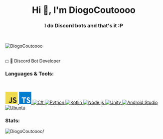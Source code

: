 <h1 align="center">Hi 👋, I'm DiogoCoutoooo</h1>
<h3 align="center">I do Discord bots and that's it :P</h3>

</br>
<p align="left"> <img src="https://komarev.com/ghpvc/?username=DiogoCoutoooo&label=Profile%20views&color=0e75b6&style=flat" alt="DiogoCoutoooo" /> </p>
</br>
◻ 🤖 Discord Bot Developer
</br>

<h3 align="left">Languages & Tools:</h3>
</br>
<p align="left">
<a href="https://www.javascript.com/" target="_blank"> <img src="https://raw.githubusercontent.com/devicons/devicon/master/icons/javascript/javascript-original.svg" alt="Javascript" width="40" height="40"/> </a>
<a href="https://www.typescriptlang.org/" target="_blank"> <img src="https://raw.githubusercontent.com/devicons/devicon/master/icons/typescript/typescript-original.svg" alt="Typescript" width="40" height="40"/> </a>
<a href="https://docs.microsoft.com/en-us/dotnet/csharp/" target="_blank"> <img src="https://static.cdnlogo.com/logos/c/27/c.svg" alt="C#" width="40" height="40"/> </a>
<a href="https://www.python.org" target="_blank"> <img src="https://upload.wikimedia.org/wikipedia/commons/thumb/c/c3/Python-logo-notext.svg/1200px-Python-logo-notext.svg.png" alt="Python" width="40" height="40"/> </a>
<a href="https://kotlinlang.org/" target="_blank"> <img src="https://upload.wikimedia.org/wikipedia/commons/7/74/Kotlin_Icon.png" alt="Kotlin" width="40" height="40"/> </a>
<a href="https://nodejs.org/en/" target="_blank"> <img src="https://miro.medium.com/max/400/1*tfZa4vsI6UusJYt_fzvGnQ.png" alt="Node.js" width="40" height="40"/> </a>
<a href="https://unity.com/" target="_blank"> <img src="https://preview.redd.it/tu3gt6ysfxq71.png?auto=webp&s=10ab55d9dc09e7ed6ea59bd5916800a5272d5969" alt="Unity" width="40" height="40"/> </a>
<a href="https://developer.android.com/studio" target="-blank"> <img src="https://upload.wikimedia.org/wikipedia/commons/thumb/9/95/Android_Studio_Icon_3.6.svg/1900px-Android_Studio_Icon_3.6.svg.png" alt="Android Studio" width="40" height="40"/> </a>
<a href="https://ubuntu.com" target="_blank"> <img src="https://upload.wikimedia.org/wikipedia/commons/thumb/a/ab/Logo-ubuntu_cof-orange-hex.svg/1200px-Logo-ubuntu_cof-orange-hex.svg.png" alt="Ubuntu" width="40" height="40"/> </a>
  
<p align="center">
<h3 align="left">Stats:</h3>
<div align="center"> 
<img align="left" height="150em" src="https://github-readme-stats.vercel.app/api/top-langs/?username=DiogoCoutoooo&show_icons=true&layout=compact&hide_border=true&langs_count=7&theme=github_dark" alt= DiogoCoutoooo/>
</div>
</a>
</p>
